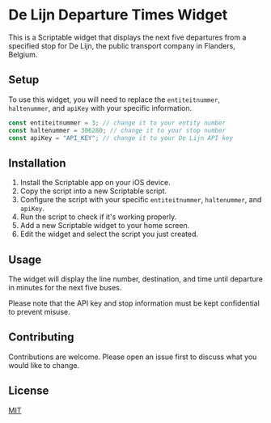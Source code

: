 # De Lijn Departure Times Widget

This is a Scriptable widget that displays the next five departures from a specified stop for De Lijn, the public transport company in Flanders, Belgium.

## Setup

To use this widget, you will need to replace the `entiteitnummer`, `haltenummer`, and `apiKey` with your specific information.

```javascript
const entiteitnummer = 3; // change it to your entity number
const haltenummer = 306280; // change it to your stop number
const apiKey = "API_KEY"; // change it to your De Lijn API key
```
## Installation

1. Install the Scriptable app on your iOS device.
2. Copy the script into a new Scriptable script.
3. Configure the script with your specific `entiteitnummer`, `haltenummer`, and `apiKey`.
4. Run the script to check if it's working properly.
5. Add a new Scriptable widget to your home screen.
6. Edit the widget and select the script you just created.

## Usage

The widget will display the line number, destination, and time until departure in minutes for the next five buses.

Please note that the API key and stop information must be kept confidential to prevent misuse.

## Contributing

Contributions are welcome. Please open an issue first to discuss what you would like to change.

## License

[MIT](https://choosealicense.com/licenses/mit/)
